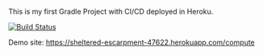 This is my first Gradle Project with CI/CD deployed in Heroku.

[![Build Status](https://app.travis-ci.com/kbtornado/hw1.svg?branch=main)](https://app.travis-ci.com/kbtornado/hw1)

Demo site: https://sheltered-escarpment-47622.herokuapp.com/compute